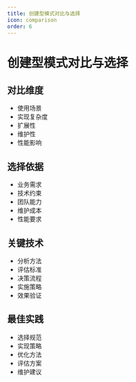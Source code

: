 ```yaml
---
title: 创建型模式对比与选择
icon: comparison
order: 6
---
```


# 创建型模式对比与选择

## 对比维度
- 使用场景
- 实现复杂度
- 扩展性
- 维护性
- 性能影响

## 选择依据
- 业务需求
- 技术约束
- 团队能力
- 维护成本
- 性能要求

## 关键技术
- 分析方法
- 评估标准
- 决策流程
- 实施策略
- 效果验证

## 最佳实践
- 选择规范
- 实现策略
- 优化方法
- 评估方案
- 维护建议
